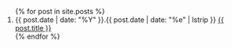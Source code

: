 ---
---
<ol class="aoc">
{% for post in site.posts %}
<li>{{ post.date | date: "%Y" }}.{{ post.date | date: "%e" | lstrip }} <a href="{{ post.url | relative_url }}">{{ post.title }}</a></li>
{% endfor %}
</ol>
